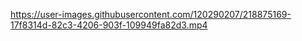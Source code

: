 https://user-images.githubusercontent.com/120290207/218875169-17f8314d-82c3-4206-903f-109949fa82d3.mp4

